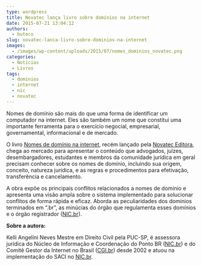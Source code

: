```yaml
---
type: wordpress
title: Novatec lança livro sobre domínios na internet
date: 2015-07-21 13:04:12
authors:
  - buteco
slug: novatec-lanca-livro-sobre-dominios-na-internet
images:
  - /images/wp-content/uploads/2015/07/nomes_dominios_novatec.png
categories:
  - Notícias
  - Livros
tags:
  - domínios
  - internet
  - nic
  - novatec
---
```


Nomes de domínio são mais do que uma forma de identificar um computador na internet. Eles são também um nome que constitui uma importante ferramenta para o exercício negocial, empresarial, governamental, informacional e de mercado.

O livro <a href="http://novatec.com.br/livros/nomesdominio/">Nomes de domínio na internet</a>, recém lançado pela <a href="http://www.novatec.com.br/">Novatec Editora</a>, chega ao mercado para apresentar o conteúdo que advogados, juízes, desembargadores, estudantes e membros da comunidade jurídica em geral precisam conhecer sobre os nomes de domínio, incluindo sua origem, conceito, natureza jurídica, e as regras e procedimentos para efetivação, transferência e cancelamento.

<!--more-->

A obra expõe os principais conflitos relacionados a nomes de domínio e apresenta uma visão ampla sobre o sistema implementado para solucionar conflitos de forma rápida e eficaz. Aborda as peculiaridades dos domínios terminados em “.br”, as minúcias do órgão que regulamenta esses domínios e o órgão registrador (<a href="http://nic.br/">NIC.br</a>).

<strong>Sobre a autora:</strong>

Kelli Angelini Neves Mestre em Direito Civil pela PUC-SP, é assessora jurídica do Núcleo de Informação e Coordenação do Ponto BR (<a href="http://nic.br/">NIC.br</a>) e do Comitê Gestor da Internet no Brasil (<a href="http://cgi.br/">CGI.br</a>) desde 2002 e atuou na implementação do SACI no <a href="http://nic.br/">NIC.br</a>.
